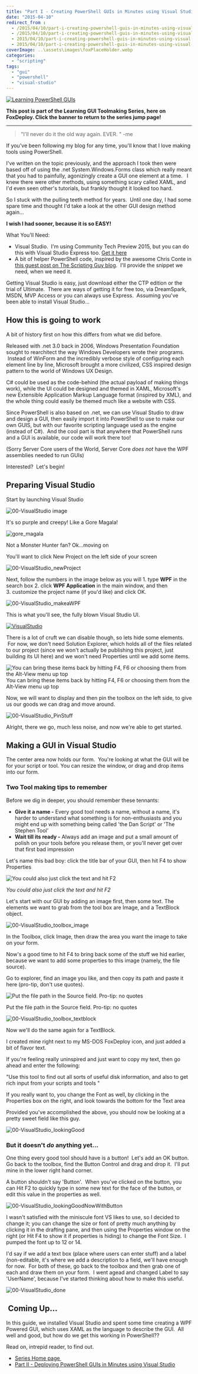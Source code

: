 ```yaml
---
title: "Part I - Creating PowerShell GUIs in Minutes using Visual Studio - A New Hope"
date: "2015-04-10"
redirect_from : 
  - /2015/04/10/part-i-creating-powershell-guis-in-minutes-using-visual-studio-a-new-hope
  - /2015/04/10/part-i-creating-powershell-guis-in-minutes-using-visual-studio-a-new-hope/
  - 2015/04/10/part-i-creating-powershell-guis-in-minutes-using-visual-studio-a-new-hope
  - 2015/04/10/part-i-creating-powershell-guis-in-minutes-using-visual-studio-a-new-hope/
coverImage: ..\assets\images\foxPlaceHolder.webp
categories: 
  - "scripting"
tags: 
  - "gui"
  - "powershell"
  - "visual-studio"
---
```

[![Learning PowerShell GUIs](../series/images/series_gui.webp)](/series/LearningGUIs)

**This post is part of the Learning GUI Toolmaking Series, here on FoxDeploy. Click the banner to return to the series jump page!**

* * *

> "I'll never do it the old way again. EVER. " -me

If you've been following my blog for any time, you'll know that I love making tools using PowerShell.

I've written on the topic previously, and the approach I took then were based off of using the .net System.Windows.Forms class which really meant that you had to painfully, agonizingly create a GUI one element at a time.   I knew there were other methods, using something scary called XAML, and I'd even seen other's tutorials, but frankly thought it looked too hard.

So I stuck with the pulling teeth method for years.  Until one day, I had some spare time and thought I'd take a look at the other GUI design method again...

**I wish I had sooner, because it is so EASY!**

What You'll Need:

- Visual Studio.  I'm using Community Tech Preview 2015, but you can do this with Visual Studio Express too. [Get it here](https://www.visualstudio.com/vs/community/) 
- A bit of helper PowerShell code, inspired by the awesome Chris Conte in [this guest post on The Scripting Guy blog](http://blogs.technet.com/b/heyscriptingguy/archive/2014/08/01/i-39-ve-got-a-powershell-secret-adding-a-gui-to-scripts.aspx).  I'll provide the snippet we need, when we need it.

Getting Visual Studio is easy, just download either the CTP edition or the trial of Ultimate.  There are ways of getting it for free too, via DreamSpark, MSDN, MVP Access or you can always use Express.  Assuming you've been able to install Visual Studio...

## How this is going to work

A bit of history first on how this differs from what we did before.

Released with .net 3.0 back in 2006, Windows Presentation Foundation sought to rearchitect the way Windows Developers wrote their programs.  Instead of WinForm and the incredibly verbose style of configuring each element line by line, Microsoft brought a more civilized, CSS inspired design pattern to the world of Windows UX Design.

C# could be used as the code-behind (the actual payload of making things work), while the UI could be designed and themed in XAML, Microsoft's new Extensible Application Markup Language format (inspired by XML), and the whole thing could easily be themed much like a website with CSS.

Since PowerShell is also based on .net, we can use Visual Studio to draw and design a GUI, then easily import it into PowerShell to use to make our own GUIS, but with our favorite scripting language used as the engine (instead of C#).  And the cool part is that anywhere that PowerShell runs and a GUI is available, our code will work there too!

(Sorry Server Core users of the World, Server Core _does not_ have the WPF assemblies needed to run GUIs)

Interested?  Let's begin!

## Preparing Visual Studio

Start by launching Visual Studio

![00-VisualStudio image](../assets/images/2015/04/images/00-visualstudio-image.png) 

It's so purple and creepy! Like a Gore Magala!

![gore_magala](../assets/images/2015/04/images/gore_magala.jpg)

Not a Monster Hunter fan? Ok…moving on

You'll want to click New Project on the left side of your screen

![00-VisualStudio_newProject](../assets/images/2015/04/images/00-visualstudio_newproject.png?w=317)

Next, follow the numbers in the image below as you will 1. type **WPF** in the search box 2. click **WPF Application** in the main window, and then 3. customize the project name (if you'd like) and click OK.

![00-VisualStudio_makeaWPF](../assets/images/2015/04/images/00-visualstudio_makeawpf.png?w=705)

This is what you'll see, the fully blown Visual Studio UI.

[![VisualStudio](../assets/images/2015/04/images/visualstudio.png?w=660)](../assets/images/2015/04/images/visualstudio.png) 

There is a lot of cruft we can disable though, so lets hide some elements.  For now, we don't need Solution Explorer, which holds all of the files related to our project (since we won't actually be publishing this project, just building its UI here) and we won't need Properties until we add some items.

![You can bring these items back by hitting F4, F6 or choosing them from the Alt-View menu up top](../assets/images/2015/04/images/00-visualstudio_hidestuff.png) You can bring these items back by hitting F4, F6 or choosing them from the Alt-View menu up top

Now, we will want to display and then pin the toolbox on the left side, to give us our goods we can drag and move around.

![00-VisualStudio_PinStuff](../assets/images/2015/04/images/00-visualstudio_pinstuff.png)

Alright, there we go, much less noise, and now we're able to get started.

## Making a GUI in Visual Studio

The center area now holds our form.  You're looking at what the GUI will be for your script or tool. You can resize the window, or drag and drop items into our form.

### **Two Tool making tips to remember**

Before we dig in deeper, you should remember these tennants:

- **Give it a name -** Every good tool needs a name, without a name, it's harder to understand what something is for non-enthusiasts and you might end up with something being called 'the Dan Script' or 'The Stephen Tool'
- **Wait till its ready -** Always add an image and put a small amount of polish on your tools before you release them, or you'll never get over that first bad impression

Let's name this bad boy: click the title bar of your GUI, then hit F4 to show Properties

![You could also just click the text and hit F2](../assets/images/2015/04/images/00-visualstudio_givemeaname.png)

*You could also just click the text and hit F2*

Let's start with our GUI by adding an image first, then some text. The elements we want to grab from the tool box are Image, and a TextBlock object.

![00-VisualStudio_toolbox_image](../assets/images/2015/04/images/00-visualstudio_toolbox_image.png)

In the Toolbox, click Image, then draw the area you want the image to take on your form.

Now's a good time to hit F4 to bring back some of the stuff we hid earlier, because we want to add some properties to this image (namely, the file source).

Go to explorer, find an image you like, and then copy its path and paste it here (pro-tip, don't use quotes).

![Put the file path in the Source field. Pro-tip: no quotes](../assets/images/2015/04/images/00-visualstudio_imageproperty.png) 

Put the file path in the Source field. Pro-tip: no quotes

![00-VisualStudio_toolbox_textblock](../assets/images/2015/04/images/00-visualstudio_toolbox_textblock.png?w=270)

Now we'll do the same again for a TextBlock.

I created mine right next to my MS-DOS FoxDeploy icon, and just added a bit of flavor text.

If you're feeling really uninspired and just want to copy my text, then go ahead and enter the following:

"Use this tool to find out all sorts of useful disk information, and also to get rich input from your scripts and tools "

If you really want to, you change the Font as well, by clicking in the Properties box on the right, and look towards the bottom for the Text area

Provided you've accomplished the above, you should now be looking at a pretty sweet field like this guy.

![00-VisualStudio_lookingGood](../assets/images/2015/04/images/00-visualstudio_lookinggood.png)

### But it doesn't _do_ anything yet...

One thing every good tool should have is a button!  Let's add an OK button.  Go back to the toolbox, find the Button Control and drag and drop it.  I'll put mine in the lower right hand corner.

A button shouldn't say 'Button'.  When you've clicked on the button, you can Hit F2 to quickly type in some new text for the face of the button, or edit this value in the properties as well.

![00-VisualStudio_lookingGoodNowWithButton](../assets/images/2015/04/images/00-visualstudio_lookinggoodnowwithbutton.png)

I wasn't satisfied with the miniscule font VS likes to use, so I decided to change it; you can change the size or font of pretty much anything by clicking it in the drafting pane, and then using the Properties window on the right (or Hit F4 to show it if properties is hiding) to change the Font Size.  I pumped the font up to 12 or 14.

I'd say if we add a text box (place where users can enter stuff) and a label (non-editable, it's where we add a description to a field, we'll have enough for now.  For both of these, go back to the toolbox and then grab one of each and draw them on your form.  I went agead and changed Label to say 'UserName', because I've started thinking about how to make this useful.

![00-VisualStudio_done](../assets/images/2015/04/images/00-visualstudio_done.png)

##  Coming Up...

In this guide, we installed Visual Studio and spent some time creating a WPF Powered GUI, which uses XAML as the language to describe the GUI.  All well and good, but how do we get this working in PowerShell??

Read on, intrepid reader, to find out.

* [Series Home page ](http://foxdeploy.com/resources/learning-gui-toolmaking-series/) 
* [Part II - Deploying PowerShell GUIs in Minutes using Visual Studio](http://foxdeploy.com/2015/04/16/part-ii-deploying-powershell-guis-in-minutes-using-visual-studio/)
